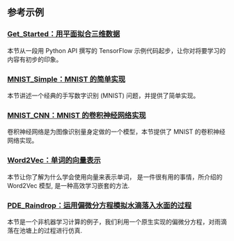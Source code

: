 ## 参考示例
### [Get_Started：用平面拟合三维数据](Get_Started.md)
本节从一段用 Python API 撰写的 TensorFlow 示例代码起步，让你对将要学习的内容有初步的印象。

### [MNIST_Simple：MNIST 的简单实现](MNIST_Simple.md)
本节讲述一个经典的手写数字识别 (MNIST) 问题，并提供了简单实现。

### [MNIST_CNN：MNIST 的卷积神经网络实现](MNIST_CNN.md)
卷积神经网络是为图像识别量身定做的一个模型，本节提供了 MNIST 的卷积神经网络实现。

### [Word2Vec：单词的向量表示](Word2Vec.md)
本节让你了解为什么学会使用向量来表示单词， 是一件很有用的事情，所介绍的 Word2Vec 模型, 是一种高效学习嵌套的方法.

### [PDE_Raindrop：运用偏微分方程模拟水滴落入水面的过程](PDE_Raindrop.md)
本节是一个非机器学习计算的例子，我们利用一个原生实现的偏微分方程，对雨滴落在池塘上的过程进行仿真.